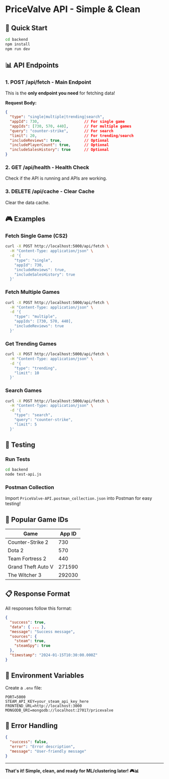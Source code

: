 # PriceValve API - Simple & Clean

## 🚀 Quick Start

```bash
cd backend
npm install
npm run dev
```

## 📊 API Endpoints

### 1. **POST /api/fetch** - Main Endpoint
This is the **only endpoint you need** for fetching data!

**Request Body:**
```json
{
  "type": "single|multiple|trending|search",
  "appId": 730,                    // For single game
  "appIds": [730, 570, 440],       // For multiple games
  "query": "counter-strike",       // For search
  "limit": 20,                     // For trending/search
  "includeReviews": true,          // Optional
  "includePlayerCount": true,      // Optional
  "includeSalesHistory": true      // Optional
}
```

### 2. **GET /api/health** - Health Check
Check if the API is running and APIs are working.

### 3. **DELETE /api/cache** - Clear Cache
Clear the data cache.

## 🎮 Examples

### Fetch Single Game (CS2)
```bash
curl -X POST http://localhost:5000/api/fetch \
  -H "Content-Type: application/json" \
  -d '{
    "type": "single",
    "appId": 730,
    "includeReviews": true,
    "includeSalesHistory": true
  }'
```

### Fetch Multiple Games
```bash
curl -X POST http://localhost:5000/api/fetch \
  -H "Content-Type: application/json" \
  -d '{
    "type": "multiple",
    "appIds": [730, 570, 440],
    "includeReviews": true
  }'
```

### Get Trending Games
```bash
curl -X POST http://localhost:5000/api/fetch \
  -H "Content-Type: application/json" \
  -d '{
    "type": "trending",
    "limit": 10
  }'
```

### Search Games
```bash
curl -X POST http://localhost:5000/api/fetch \
  -H "Content-Type: application/json" \
  -d '{
    "type": "search",
    "query": "counter-strike",
    "limit": 5
  }'
```

## 🧪 Testing

### Run Tests
```bash
cd backend
node test-api.js
```

### Postman Collection
Import `PriceValve-API.postman_collection.json` into Postman for easy testing!

## 🎯 Popular Game IDs

| Game | App ID |
|------|--------|
| Counter-Strike 2 | 730 |
| Dota 2 | 570 |
| Team Fortress 2 | 440 |
| Grand Theft Auto V | 271590 |
| The Witcher 3 | 292030 |

## 📋 Response Format

All responses follow this format:
```json
{
  "success": true,
  "data": { ... },
  "message": "Success message",
  "sources": {
    "steam": true,
    "steamSpy": true
  },
  "timestamp": "2024-01-15T10:30:00.000Z"
}
```

## 🔧 Environment Variables

Create a `.env` file:
```env
PORT=5000
STEAM_API_KEY=your_steam_api_key_here
FRONTEND_URL=http://localhost:3000
MONGODB_URI=mongodb://localhost:27017/pricevalve
```

## 🚨 Error Handling

```json
{
  "success": false,
  "error": "Error description",
  "message": "User-friendly message"
}
```

---

**That's it! Simple, clean, and ready for ML/clustering later! 🎮📊** 